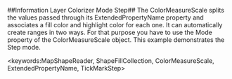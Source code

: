##Information Layer Colorizer Mode Step##
The ColorMeasureScale splits the values passed through its ExtendedPropertyName property and associates a fill color and highlight color for each one. It can automatically create ranges in two ways. For that purpose you have to use the Mode property of the ColorMeasureScale object. This example demonstrates the Step mode.

<keywords:MapShapeReader, ShapeFillCollection, ColorMeasureScale, ExtendedPropertyName, TickMarkStep> 